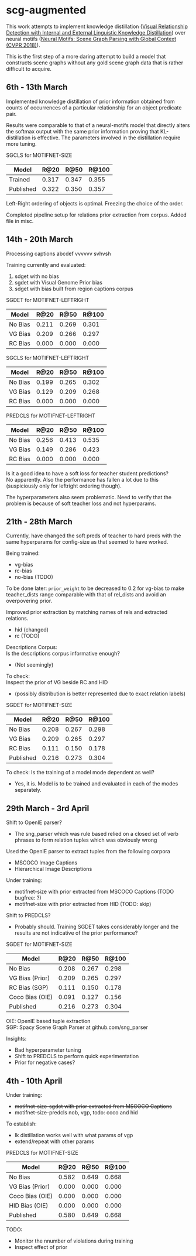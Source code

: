# scg-augmented

This work attempts to implement knowledge distillation ([Visual Relationship Detection with Internal and External Linguistic Knowledge Distillation](https://arxiv.org/pdf/1707.09423.pdf)) over neural motifs ([Neural Motifs: Scene Graph Parsing with Global Context (CVPR 2018)](https://arxiv.org/abs/1711.06640v2)).

This is the first step of a more daring attempt to build a model that constructs scene graphs without any gold scene graph data that is rather difficult to acquire.

## 6th - 13th March

Implemented knowledge distillation of prior information obtained from counts of occurrences of a particular relationship for an object predicate pair.  

Results were comparable to that of a neural-motifs model that directly alters the softmax output with the same prior information proving that KL-distillation is effective. The parameters involved in the distillation require more tuning.


SGCLS for MOTIFNET-SIZE  

| Model | R@20 | R@50 | R@100 |
| ----- | ---- | ---- | ----- |
| Trained | 0.317 | 0.347 | 0.355 |
| Published | 0.322 | 0.350 | 0.357 |


Left-Right ordering of objects is optimal. Freezing the choice of the order.  

Completed pipeline setup for relations prior extraction from corpus. Added file in misc.

## 14th - 20th March

Processing captions
abcdef
vvvvvv
svhvsh

Training currently and evaluated:  

1. sdget with no bias  
2. sgdet with Visual Genome Prior bias  
3. sdget with bias built from region captions corpus

SGDET for MOTIFNET-LEFTRIGHT

| Model | R@20 | R@50 | R@100 |
| ----- | ---- | ---- | ----- |
| No Bias | 0.211 | 0.269 | 0.301 |
| VG Bias | 0.209 | 0.266 | 0.297 |
| RC Bias | 0.000 | 0.000 | 0.000 |

SGCLS for MOTIFNET-LEFTRIGHT

| Model | R@20 | R@50 | R@100 |
| ----- | ---- | ---- | ----- |
| No Bias | 0.199 | 0.265 | 0.302 |
| VG Bias | 0.129 | 0.209 | 0.268 |
| RC Bias | 0.000 | 0.000 | 0.000 |

PREDCLS for MOTIFNET-LEFTRIGHT

| Model | R@20 | R@50 | R@100 |
| ----- | ---- | ---- | ----- |
| No Bias | 0.256 | 0.413 | 0.535 |
| VG Bias | 0.149 | 0.286 | 0.423 |
| RC Bias | 0.000 | 0.000 | 0.000 |



Is it a good idea to have a soft loss for teacher student predictions?  
No apparently. Also the performance has fallen a lot due to this (suspiciously only for leftright ordering though).  

The hyperparameters also seem problematic. Need to verify that the problem is because of soft teacher loss and not hyperparams.  

## 21th - 28th March

Currently, have changed the soft preds of teacher to hard preds with the same hyperparams for config-size as that seemed to have worked.  

Being trained:
- vg-bias  
- rc-bias  
- no-bias (TODO)  

To be done later:
`prior_weight` to be decreased to 0.2 for vg-bias to make teacher_dists range comparable with that of rel_dists and avoid an overpovering prior.  

Improved prior extraction by matching names of rels and extracted relations.
- hid (changed)
- rc (TODO)

Descriptions Corpus:  
Is the descriptions corpus informative enough?  
- (Not seemingly)  

To check:  
Inspect the prior of VG beside RC and HID  
- (possibly distribution is better represented due to exact relation labels)  

SGDET for MOTIFNET-SIZE

| Model | R@20 | R@50 | R@100 |
| ----- | ---- | ---- | ----- |
| No Bias | 0.208 | 0.267 | 0.298 | 
| VG Bias | 0.209 | 0.265 | 0.297 | 
| RC Bias | 0.111 | 0.150 | 0.178 | 
| Published | 0.216 | 0.273 | 0.304 | 

To check:
Is the training of a model mode dependent as well?
- Yes, it is. Model is to be trained and evaluated in each of the modes separately.  

## 29th March - 3rd April

Shift to OpenIE parser?  
- The sng_parser which was rule based relied on a closed set of verb phrases to form relation tuples which was obviously wrong  

Used the OpenIE parser to extract tuples from the following corpora  
- MSCOCO Image Captions
- Hierarchical Image Descriptions

Under training:  
- motifnet-size with prior extracted from MSCOCO Captions (TODO bugfree: ?)  
- motifnet-size with prior extracted from HID (TODO: skip)  

Shift to PREDCLS?  
- Probably should. Training SGDET takes considerably longer and the results are not indicative of the prior performance?  

SGDET for MOTIFNET-SIZE  

| Model | R@20 | R@50 | R@100 |
| ----- | ---- | ---- | ----- |
| No Bias | 0.208 | 0.267 | 0.298 | 
| VG Bias (Prior) | 0.209 | 0.265 | 0.297 | 
| RC Bias (SGP) | 0.111 | 0.150 | 0.178 | 
| Coco Bias (OIE) | 0.091 | 0.127 | 0.156 | 
| Published | 0.216 | 0.273 | 0.304 | 

OIE: OpenIE based tuple extraction  
SGP: Spacy Scene Graph Parser at github.com/sng_parser  

Insights:  
- Bad hyperparameter tuning  
- Shift to PREDCLS to perform quick experimentation  
- Prior for negative cases?  

## 4th - 10th April

Under training:  
- ~~motifnet-size-sgdet with prior extracted from MSCOCO Captions~~
- motifnet-size-predcls nob, vgp, todo: coco and hid

To establish:
- lk distillation works well with what params of vgp
- extend/repeat with other params

PREDCLS for MOTIFNET-SIZE  

| Model | R@20 | R@50 | R@100 |
| ----- | ---- | ---- | ----- |
| No Bias | 0.582 | 0.649 | 0.668 |
| VG Bias (Prior) | 0.000 | 0.000 | 0.000 |
| Coco Bias (OIE) | 0.000 | 0.000 | 0.000 |
| HID Bias (OIE) | 0.000 | 0.000 | 0.000 |
| Published | 0.580 | 0.649 | 0.668 |

TODO:
- Monitor the nnumber of violations during training
- Inspect effect of prior
